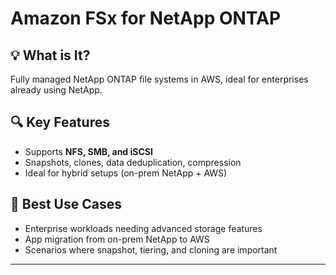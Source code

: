 # Amazon FSx for NetApp ONTAP

## 💡 What is It?
Fully managed NetApp ONTAP file systems in AWS, ideal for enterprises already using NetApp.

## 🔍 Key Features
- Supports **NFS, SMB, and iSCSI**
- Snapshots, clones, data deduplication, compression
- Ideal for hybrid setups (on-prem NetApp + AWS)

## 🎯 Best Use Cases
- Enterprise workloads needing advanced storage features
- App migration from on-prem NetApp to AWS
- Scenarios where snapshot, tiering, and cloning are important

---
